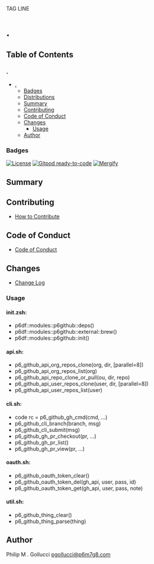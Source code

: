 TAG LINE
# .

## Table of Contents


### .
- [.](#.)
  - [Badges](#badges)
  - [Distributions](#distributions)
  - [Summary](#summary)
  - [Contributing](#contributing)
  - [Code of Conduct](#code-of-conduct)
  - [Changes](#changes)
    - [Usage](#usage)
  - [Author](#author)

### Badges

[![License](https://img.shields.io/badge/License-Apache%202.0-yellowgreen.svg)](https://opensource.org/licenses/Apache-2.0)
[![Gitpod ready-to-code](https://img.shields.io/badge/Gitpod-ready--to--code-blue?logo=gitpod)](https://gitpod.io/#https://github.com/p6m7g8/.)
[![Mergify](https://img.shields.io/endpoint.svg?url=https://gh.mergify.io/badges/p6m7g8/./&style=flat)](https://mergify.io)

## Summary

## Contributing

- [How to Contribute](CONTRIBUTING.md)

## Code of Conduct

- [Code of Conduct](CODE_OF_CONDUCT.md)

## Changes

- [Change Log](CHANGELOG.md)

### Usage

#### init.zsh:

- p6df::modules::p6github::deps()
- p6df::modules::p6github::external::brew()
- p6df::modules::p6github::init()

#### api.sh:

- p6_github_api_org_repos_clone(org, dir, [parallel=8])
- p6_github_api_org_repos_list(org)
- p6_github_api_repo_clone_or_pull(ou, dir, repo)
- p6_github_api_user_repos_clone(user, dir, [parallel=8])
- p6_github_api_user_repos_list(user)

#### cli.sh:

- code rc = p6_github_gh_cmd(cmd, ...)
- p6_github_cli_branch(branch, msg)
- p6_github_cli_submit(msg)
- p6_github_gh_pr_checkout(pr, ...)
- p6_github_gh_pr_list()
- p6_github_gh_pr_view(pr, ...)

#### oauth.sh:

- p6_github_oauth_token_clear()
- p6_github_oauth_token_del(gh_api, user, pass, id)
- p6_github_oauth_token_get(gh_api, user, pass, note)

#### util.sh:

- p6_github_thing_clear()
- p6_github_thing_parse(thing)


## Author

Philip M . Gollucci <pgollucci@p6m7g8.com>
